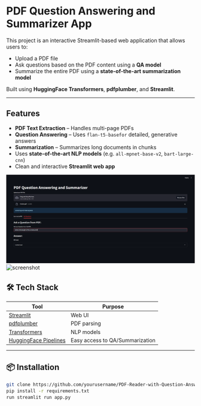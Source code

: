 # PDF Question Answering and Summarizer App

This project is an interactive Streamlit-based web application that allows users to:

- Upload a PDF file
- Ask questions based on the PDF content using a **QA model**
- Summarize the entire PDF using a **state-of-the-art summarization model**

Built using **HuggingFace Transformers**, **pdfplumber**, and **Streamlit**.

---

## Features

- **PDF Text Extraction** – Handles multi-page PDFs
- **Question Answering** – Uses `flan-t5-basefor` detailed, generative answers
- **Summarization** – Summarizes long documents in chunks
- Uses **state-of-the-art NLP models** (e.g. `all-mpnet-base-v2`, `bart-large-cnn`)
- Clean and interactive **Streamlit web app**



![image alt](https://github.com/DhruvDolli/PDF-Reader-with-Question-Answering-and-Summarizer/blob/c84647dd42472a04283380592cd1f9f0aa17298d/QA.png)
![screenshot](screenshots/QA.png)


## 🛠️ Tech Stack

| Tool | Purpose |
|------|---------|
| [Streamlit](https://streamlit.io) | Web UI |
| [pdfplumber](https://pypi.org/project/pdfplumber/) | PDF parsing |
| [Transformers](https://huggingface.co/transformers/) | NLP models |
| [HuggingFace Pipelines](https://huggingface.co/docs/transformers/main_classes/pipelines) | Easy access to QA/Summarization |

---

## 📦 Installation

```bash
git clone https://github.com/yourusername/PDF-Reader-with-Question-Answering-and-Summarizer.git
pip install -r requirements.txt
run streamlit run app.py 
